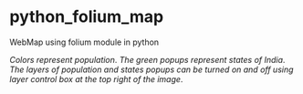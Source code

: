 # python_folium_map
WebMap using folium module in python

*Colors represent population*.
*The green popups represent states of India*.
*The layers of population and states popups can be turned on and off using layer control box at the top right of the image*.





